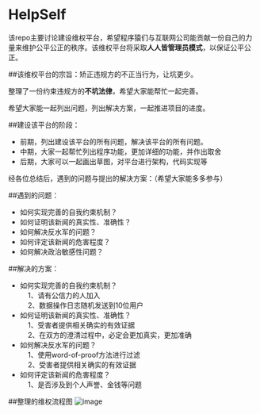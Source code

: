# HelpSelf
该repo主要讨论建设维权平台，希望程序猿们与互联网公司能贡献一份自己的力量来维护公平公正的秩序。该维权平台将采取**人人皆管理员模式**，以保证公平公正。

##该维权平台的宗旨：矫正违规方的不正当行为，让坑更少。<br/>

整理了一份约束违规方的**不坑法律**，希望大家能帮忙一起完善。<br/>

希望大家能一起列出问题，列出解决方案，一起推进项目的进度。<br/>

##建设该平台的阶段：
* 前期，列出建设该平台的所有问题，解决该平台的所有问题。
* 中期，大家一起帮忙列出程序功能，更加详细的功能，并作出取舍
* 后期，大家可以一起画出草图，对平台进行架构，代码实现等

经各位总结后，遇到的问题与提出的解决方案：（希望大家能多多参与）
 
##遇到的问题：<br/>
  * 如何实现完善的自我约束机制？
  * 如何证明该新闻的真实性、准确性？
  * 如何解决反水军的问题？
  * 如何评定该新闻的危害程度？
  * 如何解决政治敏感性问题？<br/>
  
##解决的方案：<br/>
  * 如何实现完善的自我约束机制？<br/>
     1、请有公信力的人加入<br/>
     2、数据操作日志随机发送到10位用户<br/>
  * 如何证明该新闻的真实性、准确性？<br/>
     1、受害者提供相关确实的有效证据<br/>
     2、在双方的澄清过程中，必定会更加真实，更加准确<br/>
  * 如何解决反水军的问题？<br/>
     1、使用word-of-proof方法进行过滤<br/>
     2、受害者提供相关确实的有效证据<br/>
  * 如何评定该新闻的危害程度？<br/>
     1、是否涉及到个人声誉、金钱等问题<br/>
 
     
##整理的维权流程图
![image](https://github.com/lurenok/HelpSelf/blob/master/%E7%BB%B4%E6%9D%83%E6%B5%81%E7%A8%8B%E5%9B%BE.png)
